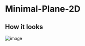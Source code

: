# Minimal-Plane-2D

## How it looks
![image](https://user-images.githubusercontent.com/61447963/178445177-fc402824-2fef-4c7c-9efb-2136d215f4f1.png)

